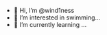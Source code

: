 - 👋 Hi, I’m @wind1ness
- 👀 I’m interested in swimming...
- 🌱 I’m currently learning ...

<!---
wind1ness/wind1ness is a ✨ special ✨ repository because its `README.md` (this file) appears on your GitHub profile.
You can click the Preview link to take a look at your changes.
--->
